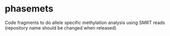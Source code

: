 # phasemets
Code fragments to do allele specific methylation analysis using SMRT reads (repository name should be changed when released)

